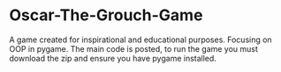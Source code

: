 # Oscar-The-Grouch-Game
A game created for inspirational and educational purposes. Focusing on OOP in pygame. 
The main code is posted, to run the game you must download the zip and ensure you have pygame installed. 
